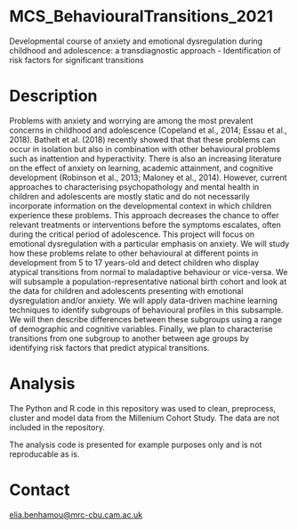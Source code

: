 # MCS_BehaviouralTransitions_2021
Developmental course of anxiety and emotional dysregulation during childhood and adolescence: a transdiagnostic approach - Identification of risk factors for significant transitions

# Description 
Problems with anxiety and worrying are among the most prevalent concerns in childhood and adolescence (Copeland et al., 2014; Essau et al., 2018). Bathelt et al. (2018) recently showed that that these problems can occur in isolation but also in combination with other behavioural problems such as inattention and hyperactivity. There is also an increasing literature on the effect of anxiety on learning, academic attainment, and cognitive development (Robinson et al., 2013; Maloney et al., 2014).
However, current approaches to characterising psychopathology and mental health in children and adolescents are mostly static and do not necessarily incorporate information on the developmental context in which children experience these problems. This approach decreases the chance to offer relevant treatments or interventions before the symptoms escalates, often during the critical period of adolescence. 
This project will focus on emotional dysregulation with a particular emphasis on anxiety. We will study how these problems relate to other behavioural at different points in development from 5 to 17 years-old and detect children who display atypical transitions from normal to maladaptive behaviour or vice-versa. We will subsample a population-representative national birth cohort and look at the data for children and adolescents presenting with emotional dysregulation and/or anxiety. We will apply data-driven machine learning techniques to identify subgroups of behavioural profiles in this subsample. We will then describe differences between these subgroups using a range of demographic and cognitive variables. Finally, we plan to characterise transitions from one subgroup to another between age groups by identifying risk factors that predict atypical transitions. 

# Analysis 
The Python and R code in this repository was used to clean, preprocess, cluster and model data from the Millenium Cohort Study. The data are not included in the repository. 

The analysis code is presented for example purposes only and is not reproducable as is.

# Contact
elia.benhamou@mrc-cbu.cam.ac.uk

